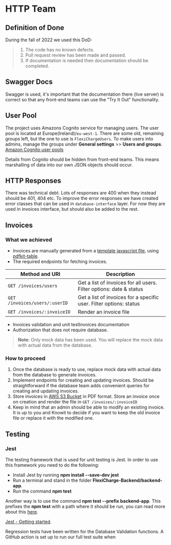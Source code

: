 # HTTP Team 



## Definition of Done

During the fall of 2022 we used this DoD:

> 1. The code has no known defects.
> 2. Pull request review has been made and passed.
> 3. If documentation is needed then documentation should be completed. 



## Swagger Docs

Swagger is used, it's important that the documentation there (live server) is correct so that any front-end teams can use the "Try It Out" functionality.



## User Pool

The project uses Amazons Cognito service for managing users. The user pool is located at Europe(Ireland)/`eu-west-1`.
There are some old, remaining groups left, but the one to use is `FlexiChargeUsers`. To make users into admins, manage the groups under **General settings** >> **Users and groups**. [Amazon Cognito user pools]('https://docs.aws.amazon.com/cognito/latest/developerguide/cognito-dg.pdf#cognito-user-identity-pools')


Details from Cognito should be hidden from front-end teams. This means marshalling of data into our own JSON objects should occur.



## HTTP Responses

There was technical debt. Lots of responses are 400 when they instead should be 401, 404 etc. To improve the error responses we have created error classes that can be used in `database-interface` layer. For now they are used in invoices interface, but should also be added to the rest.



## Invoices

### What we achieved
  * Invoices are manually generated from a [template javascript file](https://github.com/knowitrickard/FlexiCharge-Backend/blob/http-team-docs/backend-app/src/database-Interface/utils/invoices.js), using [pdfkit-table](https://www.npmjs.com/package/pdfkit-table). 
  * The required endpoints for fetching invoices.

| Method and URI                | Description   |
| ----------------------------- | ------------- | 
| `GET /invoices/users`         | Get a list of invoices for all users. Filter options: date & status   |
| `GET /invoices/users/:userID` | Get a list of invoices for a specific user. Filter options: status    |
| `GET /invoices/:invoiceID`    | Render an invoice file                                                |

  * Invoices validation and unit testInvoices documentation
  * Authorization that does not require database.

> **Note**: Only mock data has been used. You will replace the mock data with actual data from the database.

### How to proceed

  1. Once the database is ready to use, replace mock data with actual data from the database to generate invoices.
  2. Implement endpoints for creating and updating invoices. Should be straightforward if the database team adds convenient queries for creating and updating invoices.
  3. Store invoices in [AWS S3 Bucket](https://aws.amazon.com/s3/) in PDF format. Store an invoice once on creation and render the file in `GET /invoices/:invoiceID`
  4. Keep in mind that an admin should be able to modify an existing invoice. It is up to you and Knowit to decide if you want to keep the old invoice file or replace it with the modified one.

  ## Testing

  ### Jest
  The testing framework that is used for unit testing is Jest. In order to use this framework you need to do the following:
  * Install Jest by running **npm install --save-dev jest**
  * Run a terminal and stand in the folder **FlexiCharge-Backend/backend-app**.
  * Run the command **npm test**

  Another way is to use the command **npm test --prefix backend-app**. This prefixes the **npm test** with a path where it should be run, you can read more about this [here](https://docs.npmjs.com/cli/v7/using-npm/config#prefix). 
  
  [Jest - Getting started](https://jestjs.io/docs/getting-started).
  
  Regression tests have been written for the Database Validation functions. 
  A GitHub action is set up to run our full test suite when 
